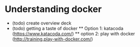 # Understanding docker
* (todo) create overview deck
* (todo) getting a taste of docker
** Option 1: katacoda (https://www.katacoda.com/)
** option 2: play with docker (http://training.play-with-docker.com/)
